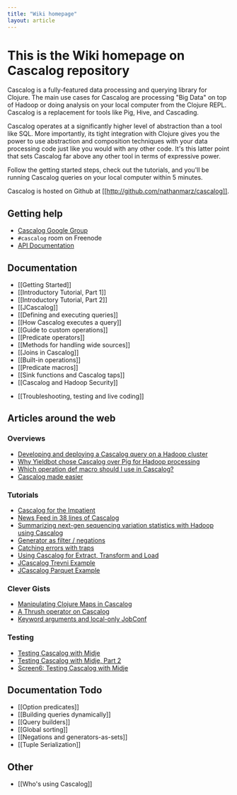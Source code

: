 ```yaml
---
title: "Wiki homepage"
layout: article
---
```


# This is the Wiki homepage on Cascalog repository

Cascalog is a fully-featured data processing and querying library for Clojure. The main use cases for Cascalog are processing "Big Data" on top of Hadoop or doing analysis on your local computer from the Clojure REPL. Cascalog is a replacement for tools like Pig, Hive, and Cascading.

Cascalog operates at a significantly higher level of abstraction than a tool like SQL. More importantly, its tight integration with Clojure gives you the power to use abstraction and composition techniques with your data processing code just like you would with any other code. It's this latter point that sets Cascalog far above any other tool in terms of expressive power.

Follow the getting started steps, check out the tutorials, and you'll be running Cascalog queries on your local computer within 5 minutes.

Cascalog is hosted on Github at [[http://github.com/nathanmarz/cascalog]].

## Getting help

- [Cascalog Google Group](http://groups.google.com/group/cascalog-user)
- `#cascalog` room on Freenode
- [API Documentation](http://nathanmarz.github.com/cascalog/)

## Documentation

- [[Getting Started]]
- [[Introductory Tutorial, Part 1]]
- [[Introductory Tutorial, Part 2]]
- [[JCascalog]]
- [[Defining and executing queries]]
- [[How Cascalog executes a query]]
- [[Guide to custom operations]]
- [[Predicate operators]]
- [[Methods for handling wide sources]]
- [[Joins in Cascalog]]
- [[Built-in operations]]
- [[Predicate macros]]
- [[Sink functions and Cascalog taps]]
- [[Cascalog and Hadoop Security]]
* [[Troubleshooting, testing and live coding]]

## Articles around the web

### Overviews

- [Developing and deploying a Cascalog query on a Hadoop cluster](http://nathanmarz.com/blog/news-feed-in-38-lines-of-code-using-cascalog.html)
- [Why Yieldbot chose Cascalog over Pig for Hadoop processing](http://tech.backtype.com/52456836)
- [Which operation def macro should I use in Cascalog?](http://entxtech.blogspot.com/2010/12/which-operation-def-macro-should-i-use.html)
- [Cascalog made easier](http://jimdrannbauer.com/2011/02/04/cascalog-made-easier/)

### Tutorials

- [Cascalog for the Impatient](https://github.com/Quantisan/Impatient)
- [News Feed in 38 lines of Cascalog](http://nathanmarz.com/blog/news-feed-in-38-lines-of-code-using-cascalog.html)
- [Summarizing next-gen sequencing variation statistics with Hadoop using Cascalog](http://bcbio.wordpress.com/2011/07/04/summarizing-next-gen-sequencing-variation-statistics-with-hadoop-using-cascalog/)
- [Generator as filter / negations](http://groups.google.com/group/cascalog-user/browse_thread/thread/17bbe772159b8ffa)
- [Catching errors with traps](http://groups.google.com/group/cascalog-user/browse_thread/thread/f9257bf8002e053a)
- [Using Cascalog for Extract, Transform and Load](http://ianrumford.github.io/blog/2012/09/29/using-cascalog-for-extract-transform-and-load/)
- [JCascalog Trevni Example](https://github.com/mykidong/jcascalog-trevni-example)
- [JCascalog Parquet Example](https://github.com/mykidong/jcascalog-parquet-example)

### Clever Gists

- [Manipulating Clojure Maps in Cascalog](https://gist.github.com/sritchie/1444898)
- [A Thrush operator on Cascalog](https://gist.github.com/sritchie/1675672)
- [Keyword arguments and local-only JobConf](https://gist.github.com/sritchie/954c86f15962e3bd7928)

### Testing

- [Testing Cascalog with Midje](http://sritchie.github.com/2011/09/30/testing-cascalog-with-midje.html)
- [Testing Cascalog with Midje, Part 2](http://sritchie.github.com/2012/01/22/cascalog-testing-20.html)
- [Screen6: Testing Cascalog with Midje](http://blog.screen6.io/post/57428073723/introduction-to-testing-cascalog-with-midje)

## Documentation Todo

- [[Option predicates]]
- [[Building queries dynamically]]
- [[Query builders]]
- [[Global sorting]]
- [[Negations and generators-as-sets]]
- [[Tuple Serialization]]

## Other

- [[Who's using Cascalog]]